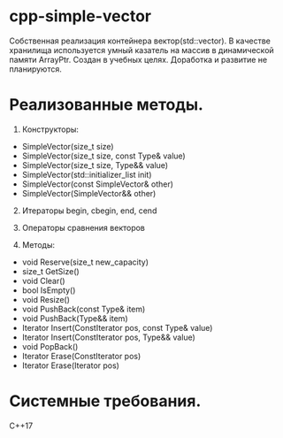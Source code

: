 # cpp-simple-vector

Собственная реализация контейнера вектор(std::vector). В качестве хранилища используется умный казатель на массив в динамической памяти ArrayPtr.
Создан в учебных целях. Доработка и развитие не планируются.

# Реализованные методы.

1. Конструкторы:
  - SimpleVector(size_t size)
  - SimpleVector(size_t size, const Type& value)
  - SimpleVector(size_t size, Type&& value) 
  - SimpleVector(std::initializer_list<Type> init)
  - SimpleVector(const SimpleVector& other)
  - SimpleVector(SimpleVector&& other)
2. Итераторы begin, cbegin, end, cend
  
3. Операторы сравнения векторов  
  
4. Методы:
  - void Reserve(size_t new_capacity)
  - size_t GetSize()
  - void Clear()
  - bool IsEmpty()
  - void Resize()
  - void PushBack(const Type& item)
  - void PushBack(Type&& item)
  - Iterator Insert(ConstIterator pos, const Type& value)
  - Iterator Insert(ConstIterator pos, Type&& value)
  - void PopBack()
  - Iterator Erase(ConstIterator pos)
  - Iterator Erase(Iterator pos)
    
# Системные требования.
С++17
